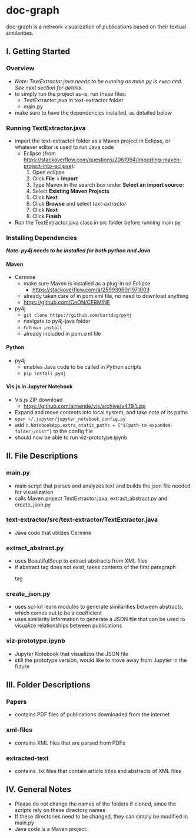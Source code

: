 # doc-graph
doc-graph is a network visualization of publications based on their textual similarities.

## I. Getting Started
### Overview
* *Note: TextExtractor.java needs to be running as main.py is executed. See next section for details.*
* to simply run the project as-is, run these files:
  * TextExtractor.java in text-extractor folder
  * main.py
* make sure to have the dependencies installed, as detailed below

### Running TextExtractor.java
* import the text-extractor folder as a Maven project in Eclipse, or whatever editor is used to run Java code
  * Eclipse (from https://stackoverflow.com/questions/2061094/importing-maven-project-into-eclipse):
    1. Open eclipse
    2. Click **File** > **Import**
    3. Type Maven in the search box under **Select an import source:**
    4. Select **Existing Maven Projects**
    5. Click **Next**
    6. Click **Browse** and select *text-extractor*
    7. Click **Next**
    8. Click **Finish**
* Run the TextExtractor.java class in src folder before running main.py

### Installing Dependencies
***Note: py4j needs to be installed for both python and Java***
#### Maven
* Cermine
  * make sure Maven is installed as a plug-in on Eclipse
    * https://stackoverflow.com/a/25993960/1971003
  * already taken care of in pom.xml file, no need to download anything
  * https://github.com/CeON/CERMINE
* py4j
  * `git clone https://github.com/bartdag/py4j`
  * navigate to py4j-java folder
  * run `mvn install`
  * already included in pom.xml file

#### Python
* py4j
  * enables Java code to be called in Python scripts
  * `pip install py4j`

#### Vis.js in Jupyter Notebook
* Vis.js ZIP download
  * https://github.com/almende/vis/archive/v4.19.1.zip
* Expand and move contents into local system, and take note of its paths
* `open ~/.jupyter/jupyter_notebook_config.py`
* add `c.NotebookApp.extra_static_paths = ["$(path-to-expanded-folder)/dist"]` to the config file
* should now be able to run viz-prototype.ipynb

## II. File Descriptions
### main.py
  * main script that parses and analyzes text and builds the json file needed for visualization
  * calls Maven project TextExtractor.java, extract_abstract.py and create_json.py

### text-extractor/src/text-extractor/TextExtractor.java
  * Java code that utilizes Cermine

### extract_abstract.py
  * uses BeautifulSoup to extract abstracts from XML files
  * if abstract tag does not exist, takes contents of the first paragraph <p> tag

### create_json.py
  * uses sci-kit learn modules to generate similarities between abstracts, which comes out to be a coefficient
  * uses similarity information to generate a JSON file that can be used to visualize relationships between publications

### viz-prototype.ipynb
  * Jupyter Notebook that visualizes the JSON file
  * still the prototype version, would like to move away from Jupyter in the future

## III. Folder Descriptions
### Papers
* contains PDF files of publications downloaded from the internet

### xml-files
* contains XML files that are parsed from PDFs

### extracted-text
* contains .txt files that contain article titles and abstracts of XML files

## IV. General Notes
* Please do not change the names of the folders if cloned, since the scripts rely on these directory names
* If these directories need to be changed, they can simply be modified in main.py
* Java code *is* a Maven project.
